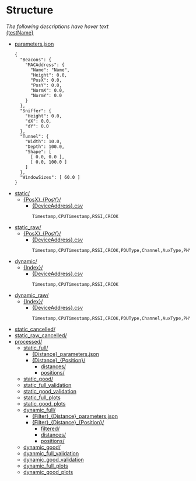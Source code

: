 # Structure
*The following descriptions have hover text*  
[{testName}](# "Stores all data for this session.")
- [parameters.json](# "Stores session parameters.")
  ```
  {
    "Beacons": {
      "MACAddress": {
        "Name": "Name",
        "Height": 0.0,
        "PosX": 0.0,
        "PosY": 0.0,
        "NormX": 0.0,
        "NormY": 0.0
      }
    },
    "Sniffer": {
      "Height": 0.0,
      "dX": 0.0,
      "dY": 0.0
    },
    "Tunnel": {
      "Width": 10.0,
      "Depth": 100.0,
      "Shape": [
        [ 0.0, 0.0 ],
        [ 0.0, 100.0 ]
      ]
    },
    "WindowSizes": [ 60.0 ]
  }
  ```
- [static/](# "Stores the static data from the Sniffer for individual periods.")
  + [{PosX}_{PosY}/](# "Stores the samples captured at PosX, PosY.")
    - [{DeviceAddress}.csv](# "Stores the samples captured from DeviceAddress.")
      ```
      Timestamp,CPUTimestamp,RSSI,CRCOK
      ```
- [static_raw/](# "Stores the raw static data from the Sniffer for individual periods.")
  + [{PosX}_{PosY}/](# "Stores the samples captured at PosX, PosY.")
    - [{DeviceAddress}.csv](# "Stores the samples captured from DeviceAddress.")
      ```
      Timestamp,CPUTimestamp,RSSI,CRCOK,PDUType,Channel,AuxType,PHY,PacketCounter,AA,CI,PDU
      ```
- [dynamic/](# "Stores the dynamic data from the Sniffer for individual periods.")
  + [{Index}/](# "Stores the Index-nth period.")
    - [{DeviceAddress}.csv](# "Stores the samples captured from DeviceAddress.")
      ```
      Timestamp,CPUTimestamp,RSSI,CRCOK
      ```
- [dynamic_raw/](# "Stores the raw dynamic data from the Sniffer for individual periods.")
  + [{Index}/](# "Stores the Index-nth period.")
    - [{DeviceAddress}.csv](# "Stores the samples captured from DeviceAddress.")
      ```
      Timestamp,CPUTimestamp,RSSI,CRCOK,PDUType,Channel,AuxType,PHY,PacketCounter,AA,CI,PDU
      ```
- [static_cancelled/](# "Stores cancelled static periods.")
- [static_raw_cancelled/](# "Stores cancelled raw static periods.")
- [processed/](# "Stores the processed results")
  + [static_full/](# "Contains optimized parameters and raw processed outputs for each pair of processor")
    - [{Distance}_parameters.json](# "Parameters for the Distance estimator")
    - [{Distance}_{Position}/](# "Processed data associated with Distance and Position processors")
      + [distances/](# "Contains the generated distributions per position")
      + [positions/](# "Contains the generated distributions per position")
  + [static_good/](# "Same as static_full, but only for good packets")
  + [static_full_validation](# "Contains validational outputs, distMSE and posMSE files")
  + [static_good_validation](# "Same as static_full_validation")
  + [static_full_plots](# "Contains all the produced plots, similar structure as static_full")
  + [static_good_plots](# "Same as static_full_plots")
  + [dynamic_full/](# "Contains optimized parameters and raw processed outputs for each triple of processors")
    - [{Filter}_{Distance}_parameters.json](# "Parameters for the combination of Filter and Distance estimator")
    - [{Filter}\_{Distance}\_{Position}/](# "Processed data associated with the Filter, Distance and Position combination")
      + [filtered/](# "Contains the graphs of filtered output")
      + [distances/](# "Contains the graphs of distance outputs")
      + [positions/](# "Contains the graphs of position outputs")
  + [dynamic_good/](# "Same as dynamic_full, but only for good packets")
  + [dyanmic_full_validation](# "Contains validational outputs, distMSE and posMSE files")
  + [dynamic_good_validation](# "Same as dynamic_full_validation")
  + [dynamic_full_plots](# "Contains all the produced plots, similar structure as dynamic_full")
  + [dynamic_good_plots](# "Same as dynamic_full_plots")